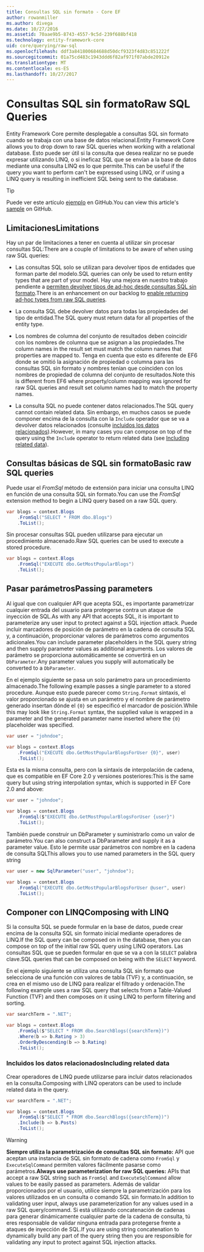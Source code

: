 ```yaml
---
title: Consultas SQL sin formato - Core EF
author: rowanmiller
ms.author: divega
ms.date: 10/27/2016
ms.assetid: 70aae9b5-8743-4557-9c5d-239f688bf418
ms.technology: entity-framework-core
uid: core/querying/raw-sql
ms.openlocfilehash: ddf3a841800684688d50dcf9323f4d83c851222f
ms.sourcegitcommit: 01a75cd483c1943ddd6f82af971f07abde20912e
ms.translationtype: MT
ms.contentlocale: es-ES
ms.lasthandoff: 10/27/2017
---
```

# <a name="raw-sql-queries"></a><span data-ttu-id="18bf3-102">Consultas SQL sin formato</span><span class="sxs-lookup"><span data-stu-id="18bf3-102">Raw SQL Queries</span></span>

<span data-ttu-id="18bf3-103">Entity Framework Core permite desplegable a consultas SQL sin formato cuando se trabaja con una base de datos relacional.</span><span class="sxs-lookup"><span data-stu-id="18bf3-103">Entity Framework Core allows you to drop down to raw SQL queries when working with a relational database.</span></span> <span data-ttu-id="18bf3-104">Esto puede ser útil si la consulta que desea realizar no se puede expresar utilizando LINQ, o si ineficaz SQL que se envían a la base de datos mediante una consulta LINQ es lo que permite.</span><span class="sxs-lookup"><span data-stu-id="18bf3-104">This can be useful if the query you want to perform can't be expressed using LINQ, or if using a LINQ query is resulting in inefficient SQL being sent to the database.</span></span>

> [!TIP]  
> <span data-ttu-id="18bf3-105">Puede ver este artículo [ejemplo](https://github.com/aspnet/EntityFramework.Docs/tree/master/samples/core/Querying) en GitHub.</span><span class="sxs-lookup"><span data-stu-id="18bf3-105">You can view this article's [sample](https://github.com/aspnet/EntityFramework.Docs/tree/master/samples/core/Querying) on GitHub.</span></span>

## <a name="limitations"></a><span data-ttu-id="18bf3-106">Limitaciones</span><span class="sxs-lookup"><span data-stu-id="18bf3-106">Limitations</span></span>

<span data-ttu-id="18bf3-107">Hay un par de limitaciones a tener en cuenta al utilizar sin procesar consultas SQL:</span><span class="sxs-lookup"><span data-stu-id="18bf3-107">There are a couple of limitations to be aware of when using raw SQL queries:</span></span>
* <span data-ttu-id="18bf3-108">Las consultas SQL solo se utilizan para devolver tipos de entidades que forman parte del modelo.</span><span class="sxs-lookup"><span data-stu-id="18bf3-108">SQL queries can only be used to return entity types that are part of your model.</span></span> <span data-ttu-id="18bf3-109">Hay una mejora en nuestro trabajo pendiente a [permiten devolver tipos de ad-hoc desde consultas SQL sin formato](https://github.com/aspnet/EntityFramework/issues/1862).</span><span class="sxs-lookup"><span data-stu-id="18bf3-109">There is an enhancement on our backlog to [enable returning ad-hoc types from raw SQL queries](https://github.com/aspnet/EntityFramework/issues/1862).</span></span>

* <span data-ttu-id="18bf3-110">La consulta SQL debe devolver datos para todas las propiedades del tipo de entidad.</span><span class="sxs-lookup"><span data-stu-id="18bf3-110">The SQL query must return data for all properties of the entity type.</span></span>

* <span data-ttu-id="18bf3-111">Los nombres de columna del conjunto de resultados deben coincidir con los nombres de columna que se asignan a las propiedades.</span><span class="sxs-lookup"><span data-stu-id="18bf3-111">The column names in the result set must match the column names that properties are mapped to.</span></span> <span data-ttu-id="18bf3-112">Tenga en cuenta que esto es diferente de EF6 donde se omitió la asignación de propiedad o columna para las consultas SQL sin formato y nombres tenían que coinciden con los nombres de propiedad de columna del conjunto de resultados.</span><span class="sxs-lookup"><span data-stu-id="18bf3-112">Note this is different from EF6 where property/column mapping was ignored for raw SQL queries and result set column names had to match the property names.</span></span>

* <span data-ttu-id="18bf3-113">La consulta SQL no puede contener datos relacionados.</span><span class="sxs-lookup"><span data-stu-id="18bf3-113">The SQL query cannot contain related data.</span></span> <span data-ttu-id="18bf3-114">Sin embargo, en muchos casos se puede componer encima de la consulta con la `Include` operador que se va a devolver datos relacionados (consulte [incluidos los datos relacionados](#including-related-data)).</span><span class="sxs-lookup"><span data-stu-id="18bf3-114">However, in many cases you can compose on top of the query using the `Include` operator to return related data (see [Including related data](#including-related-data)).</span></span>

## <a name="basic-raw-sql-queries"></a><span data-ttu-id="18bf3-115">Consultas básicas de SQL sin formato</span><span class="sxs-lookup"><span data-stu-id="18bf3-115">Basic raw SQL queries</span></span>

<span data-ttu-id="18bf3-116">Puede usar el *FromSql* método de extensión para iniciar una consulta LINQ en función de una consulta SQL sin formato.</span><span class="sxs-lookup"><span data-stu-id="18bf3-116">You can use the *FromSql* extension method to begin a LINQ query based on a raw SQL query.</span></span>

<!-- [!code-csharp[Main](samples/core/Querying/Querying/RawSQL/Sample.cs)] -->
``` csharp
var blogs = context.Blogs
    .FromSql("SELECT * FROM dbo.Blogs")
    .ToList();
```

<span data-ttu-id="18bf3-117">Sin procesar consultas SQL pueden utilizarse para ejecutar un procedimiento almacenado.</span><span class="sxs-lookup"><span data-stu-id="18bf3-117">Raw SQL queries can be used to execute a stored procedure.</span></span>

<!-- [!code-csharp[Main](samples/core/Querying/Querying/RawSQL/Sample.cs)] -->
``` csharp
var blogs = context.Blogs
    .FromSql("EXECUTE dbo.GetMostPopularBlogs")
    .ToList();
```

## <a name="passing-parameters"></a><span data-ttu-id="18bf3-118">Pasar parámetros</span><span class="sxs-lookup"><span data-stu-id="18bf3-118">Passing parameters</span></span>

<span data-ttu-id="18bf3-119">Al igual que con cualquier API que acepta SQL, es importante parametrizar cualquier entrada del usuario para protegerse contra un ataque de inyección de SQL.</span><span class="sxs-lookup"><span data-stu-id="18bf3-119">As with any API that accepts SQL, it is important to parameterize any user input to protect against a SQL injection attack.</span></span> <span data-ttu-id="18bf3-120">Puede incluir marcadores de posición de parámetro en la cadena de consulta SQL y, a continuación, proporcionar valores de parámetros como argumentos adicionales.</span><span class="sxs-lookup"><span data-stu-id="18bf3-120">You can include parameter placeholders in the SQL query string and then supply parameter values as additional arguments.</span></span> <span data-ttu-id="18bf3-121">Los valores de parámetro se proporciona automáticamente se convertirá en un `DbParameter`.</span><span class="sxs-lookup"><span data-stu-id="18bf3-121">Any parameter values you supply will automatically be converted to a `DbParameter`.</span></span>

<span data-ttu-id="18bf3-122">En el ejemplo siguiente se pasa un solo parámetro para un procedimiento almacenado.</span><span class="sxs-lookup"><span data-stu-id="18bf3-122">The following example passes a single parameter to a stored procedure.</span></span> <span data-ttu-id="18bf3-123">Aunque esto puede parecer como `String.Format` sintaxis, el valor proporcionado se ajusta en un parámetro y el nombre de parámetro generado insertan dónde el `{0}` se especificó el marcador de posición.</span><span class="sxs-lookup"><span data-stu-id="18bf3-123">While this may look like `String.Format` syntax, the supplied value is wrapped in a parameter and the generated parameter name inserted where the `{0}` placeholder was specified.</span></span>

<!-- [!code-csharp[Main](samples/core/Querying/Querying/RawSQL/Sample.cs)] -->
``` csharp
var user = "johndoe";

var blogs = context.Blogs
    .FromSql("EXECUTE dbo.GetMostPopularBlogsForUser {0}", user)
    .ToList();
```

<span data-ttu-id="18bf3-124">Esta es la misma consulta, pero con la sintaxis de interpolación de cadena, que es compatible en EF Core 2.0 y versiones posteriores:</span><span class="sxs-lookup"><span data-stu-id="18bf3-124">This is the same query but using string interpolation syntax, which is supported in EF Core 2.0 and above:</span></span>

<!-- [!code-csharp[Main](samples/core/Querying/Querying/RawSQL/Sample.cs)] -->
``` csharp
var user = "johndoe";

var blogs = context.Blogs
    .FromSql($"EXECUTE dbo.GetMostPopularBlogsForUser {user}")
    .ToList();
```

<span data-ttu-id="18bf3-125">También puede construir un DbParameter y suministrarlo como un valor de parámetro.</span><span class="sxs-lookup"><span data-stu-id="18bf3-125">You can also construct a DbParameter and supply it as a parameter value.</span></span> <span data-ttu-id="18bf3-126">Esto le permite usar parámetros con nombre en la cadena de consulta SQL</span><span class="sxs-lookup"><span data-stu-id="18bf3-126">This allows you to use named parameters in the SQL query string</span></span>

<!-- [!code-csharp[Main](samples/core/Querying/Querying/RawSQL/Sample.cs)] -->
``` csharp
var user = new SqlParameter("user", "johndoe");

var blogs = context.Blogs
    .FromSql("EXECUTE dbo.GetMostPopularBlogsForUser @user", user)
    .ToList();
```

## <a name="composing-with-linq"></a><span data-ttu-id="18bf3-127">Componer con LINQ</span><span class="sxs-lookup"><span data-stu-id="18bf3-127">Composing with LINQ</span></span>

<span data-ttu-id="18bf3-128">Si la consulta SQL se puede formular en la base de datos, puede crear encima de la consulta SQL sin formato inicial mediante operadores de LINQ.</span><span class="sxs-lookup"><span data-stu-id="18bf3-128">If the SQL query can be composed on in the database, then you can compose on top of the initial raw SQL query using LINQ operators.</span></span> <span data-ttu-id="18bf3-129">Las consultas SQL que se pueden formular en que se va a con la `SELECT` palabra clave.</span><span class="sxs-lookup"><span data-stu-id="18bf3-129">SQL queries that can be composed on being with the `SELECT` keyword.</span></span>

<span data-ttu-id="18bf3-130">En el ejemplo siguiente se utiliza una consulta SQL sin formato que selecciona de una función con valores de tabla (TVF) y, a continuación, se crea en el mismo uso de LINQ para realizar el filtrado y ordenación.</span><span class="sxs-lookup"><span data-stu-id="18bf3-130">The following example uses a raw SQL query that selects from a Table-Valued Function (TVF) and then composes on it using LINQ to perform filtering and sorting.</span></span>

<!-- [!code-csharp[Main](samples/core/Querying/Querying/RawSQL/Sample.cs)] -->
``` csharp
var searchTerm = ".NET";

var blogs = context.Blogs
    .FromSql($"SELECT * FROM dbo.SearchBlogs({searchTerm})")
    .Where(b => b.Rating > 3)
    .OrderByDescending(b => b.Rating)
    .ToList();
```

### <a name="including-related-data"></a><span data-ttu-id="18bf3-131">Incluidos los datos relacionados</span><span class="sxs-lookup"><span data-stu-id="18bf3-131">Including related data</span></span>

<span data-ttu-id="18bf3-132">Crear operadores de LINQ puede utilizarse para incluir datos relacionados en la consulta.</span><span class="sxs-lookup"><span data-stu-id="18bf3-132">Composing with LINQ operators can be used to include related data in the query.</span></span>

<!-- [!code-csharp[Main](samples/core/Querying/Querying/RawSQL/Sample.cs)] -->
``` csharp
var searchTerm = ".NET";

var blogs = context.Blogs
    .FromSql($"SELECT * FROM dbo.SearchBlogs({searchTerm})")
    .Include(b => b.Posts)
    .ToList();
```

> [!WARNING]  
> <span data-ttu-id="18bf3-133">**Siempre utiliza la parametrización de consultas SQL sin formato:** API que aceptan una instancia de SQL sin formato de cadena como `FromSql` y `ExecuteSqlCommand` permiten valores fácilmente pasarse como parámetros.</span><span class="sxs-lookup"><span data-stu-id="18bf3-133">**Always use parameterization for raw SQL queries:** APIs that accept a raw SQL string such as `FromSql` and `ExecuteSqlCommand` allow values to be easily passed as parameters.</span></span> <span data-ttu-id="18bf3-134">Además de validar proporcionados por el usuario, utilice siempre la parametrización para los valores utilizados en un consulta o comando SQL sin formato.</span><span class="sxs-lookup"><span data-stu-id="18bf3-134">In addition to validating user input, always use parameterization for any values used in a raw SQL query/command.</span></span> <span data-ttu-id="18bf3-135">Si está utilizando concatenación de cadenas para generar dinámicamente cualquier parte de la cadena de consulta, tú eres responsable de validar ninguna entrada para protegerse frente a ataques de inyección de SQL.</span><span class="sxs-lookup"><span data-stu-id="18bf3-135">If you are using string concatenation to dynamically build any part of the query string then you are responsible for validating any input to protect against SQL injection attacks.</span></span>
